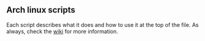 Arch linux scripts
------------------
Each script describes what it does and how to use it at the top of the file.
As always, check the [wiki](https://wiki.archlinux.org) for more information.
